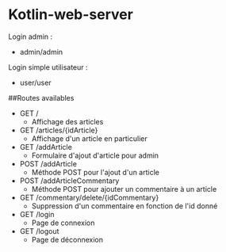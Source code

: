 # Kotlin-web-server

Login admin :
 * admin/admin

Login simple utilisateur :
 * user/user


##Routes availables

* GET /
    * Affichage des articles
* GET /articles/{idArticle}
    * Affichage d'un article en particulier
* GET /addArticle
    * Formulaire d'ajout d'article pour admin
* POST /addArticle
    * Méthode POST pour l'ajout d'un article
* POST /addArticleCommentary
    * Méthode POST pour ajouter un commentaire à un article
* GET /commentary/delete/{idCommentary}
    * Suppression d'un commentaire en fonction de l'id donné
* GET /login
    * Page de connexion
* GET /logout
    * Page de déconnexion



